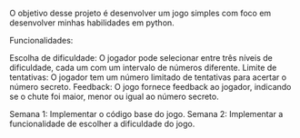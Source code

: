 O objetivo desse projeto é desenvolver um jogo simples com foco em desenvolver minhas habilidades em python.

Funcionalidades:

Escolha de dificuldade: O jogador pode selecionar entre três níveis de dificuldade, cada um com um intervalo de números diferente.
Limite de tentativas: O jogador tem um número limitado de tentativas para acertar o número secreto.
Feedback: O jogo fornece feedback ao jogador, indicando se o chute foi maior, menor ou igual ao número secreto.

Semana 1: Implementar o código base do jogo.
Semana 2: Implementar a funcionalidade de escolher a dificuldade do jogo. 
